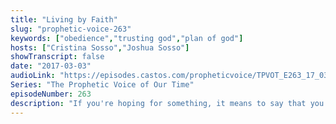 ```yaml
---
title: "Living by Faith"
slug: "prophetic-voice-263"
keywords: ["obedience","trusting god","plan of god"]
hosts: ["Cristina Sosso","Joshua Sosso"]
showTranscript: false
date: "2017-03-03"
audioLink: "https://episodes.castos.com/propheticvoice/TPVOT_E263_17_03_04-05_Living_by_Faith.mp3"
Series: "The Prophetic Voice of Our Time"
episodeNumber: 263
description: "If you're hoping for something, it means to say that you ain't got it yet. Faith is the substance of things hoped for, and we need to get outside our own ability, resources, and understanding to receive it. In His love that passes all knowledge, we believe God and trust Him above all else."
---
```

